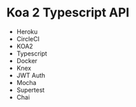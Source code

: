 # Koa 2 Typescript API
- Heroku
- CircleCI
- KOA2
- Typescript
- Docker
- Knex
- JWT Auth
- Mocha
- Supertest
- Chai